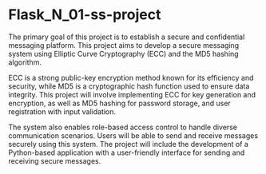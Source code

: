 # Flask_N_01-ss-project

The primary goal of this project is to establish a secure and confidential messaging platform. This project aims to develop a secure messaging system using Elliptic Curve Cryptography (ECC) and the MD5 hashing algorithm.

ECC is a strong public-key encryption method known for its efficiency and security, while MD5 is a cryptographic hash function used to ensure data integrity. This project will involve implementing ECC for key generation and encryption, as well as MD5 hashing for password storage, and user registration with input validation. 

The system also enables role-based access control to handle diverse communication scenarios. Users will be able to send and receive messages securely using this system. The project will include the development of a Python-based application with a user-friendly interface for sending and receiving secure messages.
